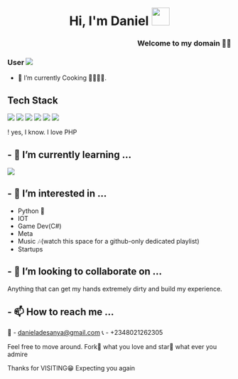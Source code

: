 <h1 align="center">Hi, I'm Daniel <img height="40" src="https://emoji.gg/assets/emoji/6073-pepe-wave.gif" /></h1>
<h3 align="right"> Welcome to my domain 🐱‍👤</h3>

<!-- [![Typing SVG](https://readme-typing-svg.herokuapp.com?font=Arial+black&color=%231E7E16&size=36&center=true&vCenter=true&width=623&lines=I'm+a+blooming+Developer%F0%9F%98%8C...+;I'm+a+crazy+anime+otaku;I+love+music)](https://git.io/typing-svg) -->

### User <img src="https://profile-counter.glitch.me/4x3l3r8/count.svg">


- 🔭 I’m currently Cooking 👨🏽‍🍳🍳.

## Tech Stack


![](https://img.shields.io/badge/NextJS-20232A?style=for-the-badge&logo=vercel&logoColor=fff)
![](https://img.shields.io/badge/React-20232A?style=for-the-badge&logo=react&logoColor=61DAFB)
![](https://img.shields.io/badge/TypeScript-007ACC?style=for-the-badge&logo=typescript&logoColor=white)
![](https://img.shields.io/badge/PHP-777BB4?style=for-the-badge&logo=php&logoColor=white)
![](https://img.shields.io/badge/NodeJs-000000?style=for-the-badge&logo=node.js&logoColor=00ee00)
![](https://img.shields.io/badge/Tailwind_CSS-38B2AC?style=for-the-badge&logo=tailwind-css&logoColor=white)

! yes, I know. I love PHP 

## - 🌱 I’m currently learning ...

![](https://img.shields.io/badge/Laravel-00000?style=for-the-badge&logo=laravel&logoColor=E34F26)

## - 👀 I’m interested in ...

- Python 🐍
- IOT
- Game Dev(C#)
- Meta
- Music 🎶(watch this space for a github-only dedicated playlist)
- Startups

## - 💞️ I’m looking to collaborate on ...

Anything that can get my hands extremely dirty and build my experience.


## - 📫 How to reach me ...
📧 - danieladesanya@gmail.com
📞 - +2348021262305





Feel free to move around. Fork🍴 what you love and star🌟 what ever you admire

Thanks for VISITING😁 Expecting you again
